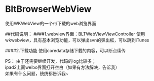 # BltBrowserWebView
使用WKWebView的一个带下载的web浏览界面

##代码说明：
####1.webview界面：BLTWebViewViewController
使用wkwebview，具有基本浏览功能，可以弹出svn的弹出框，可以跳到iTunes

####2.下载功能
使用coredata存储下载的内容，可以断点续传



PS：
由于还需要继续开发，代码的log比较多；<br/>
ipad2上面weibo界面打开空白（如果有方法解决，告诉我）<br/>
如果有什么问题，统统都告诉我~<br/>

